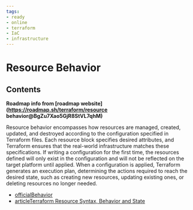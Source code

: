 ```yaml
---
tags:
- ready
- online
- terraform
- IaC
- infrastructure
---
```


# Resource Behavior

## Contents

__Roadmap info from [roadmap website](<https://roadmap.sh/terraform/resource> behavior@BgZu7Xao5GjR8StVL7qhM)__

Resource behavior encompasses how resources are managed, created, updated, and destroyed according to the configuration specified in Terraform files. Each resource block specifies desired attributes, and Terraform ensures that the real-world infrastructure matches these specifications. If writing a configuration for the first time, the resources defined will only exist in the configuration and will not be reflected on the target platform until applied. When a configuration is applied, Terraform generates an execution plan, determining the actions required to reach the desired state, such as creating new resources, updating existing ones, or deleting resources no longer needed.

- [officialBehavior](https://developer.hashicorp.com/terraform/language/resources/behavior)
- [articleTerraform Resource Syntax, Behavior and State](https://terraformguru.com/terraform-certification-using-azure-cloud/09-Resource-Syntax-and-Behavior/)
